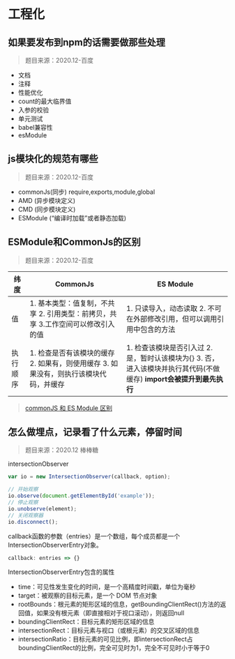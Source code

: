 # 工程化

## 如果要发布到npm的话需要做那些处理

> 题目来源：2020.12-百度

- 文档
- 注释
- 性能优化
- count的最大临界值
- 入参的校验
- 单元测试
- babel兼容性
- esModule

## js模块化的规范有哪些

> 题目来源：2020.12-百度

- commonJs(同步) require,exports,module,global
- AMD (异步模块定义)
- CMD (同步模块定义)
- ESModule (“编译时加载”或者静态加载)

## ESModule和CommonJs的区别

> 题目来源：2020.12-百度

纬度 | CommonJs | ES Module
-- | -- | --
值 | 1. 基本类型：值复制，不共享 2. 引用类型：前拷贝，共享 3.工作空间可以修改引入的值 | 1. 只读导入，动态读取 2. 不可在外部修改引用，但可以调用引用中包含的方法
执行顺序| 1. 检查是否有该模块的缓存 2. 如果有，则使用缓存 3. 如果没有，则执行该模块代码，并缓存 | 1. 检查该模块是否引入过 2. 是，暂时认该模块为{} 3. 否，进入该模块并执行其代码(不做缓存) **import会被提升到最先执行**

> [commonJS 和 ES Module 区别](https://zhuanlan.zhihu.com/p/161015809)

## 怎么做埋点，记录看了什么元素，停留时间

> 题目来源：2020.12 棒棒糖

intersectionObserver

```js
var io = new IntersectionObserver(callback, option);

// 开始观察
io.observe(document.getElementById('example'));
// 停止观察
io.unobserve(element);
// 关闭观察器
io.disconnect();
```

callback函数的参数（entries）是一个数组，每个成员都是一个IntersectionObserverEntry对象。

```js
callback: entries => {}
```

IntersectionObserverEntry包含的属性

- time：可见性发生变化的时间，是一个高精度时间戳，单位为毫秒
- target：被观察的目标元素，是一个 DOM 节点对象
- rootBounds：根元素的矩形区域的信息，getBoundingClientRect()方法的返回值，如果没有根元素（即直接相对于视口滚动），则返回null
- boundingClientRect：目标元素的矩形区域的信息
- intersectionRect：目标元素与视口（或根元素）的交叉区域的信息
- intersectionRatio：目标元素的可见比例，即intersectionRect占boundingClientRect的比例，完全可见时为1，完全不可见时小于等于0

